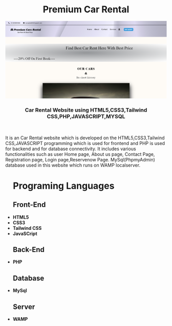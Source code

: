 <h1 align ="center">Premium Car Rental</h1>
<img src="Capture.PNG">
 <h3  align ="center"><b>Car Rental Website using HTML5,CSS3,Tailwind CSS,PHP,JAVASCRIPT,MYSQL</b></h3>
 <br>
<p>It is an Car Rental website which  is developed on the HTML5,CSS3,Tailwind CSS,JAVASCRIPT programming which is used for frontend and PHP is used for backend and for database connectivity. It includes  various functionalities such as user Home page, About us page, Contact Page, Registration page, Login page,Reservenow Page. MySql(PhpmyAdmin) database used in this website which runs on WAMP localserver.</p>
<ul>
 <h1><b>Programing Languages<b></h1>
<h2><b>Front-End</b></h2>
<li>HTML5</li>
 <li>CSS3</li>
 <li>Tailwind CSS</li>
 <li>JavaSCript</li>
</ul>
<ul>
<h2><b>Back-End</b></h2>
<li>PHP</li>
</ul>
<ul>
<h2><b>Database</b></h2>
<li>MySql</li>
</ul>
<ul>
<h2><b>Server</b></h2>
<li>WAMP</li>
</ul>

